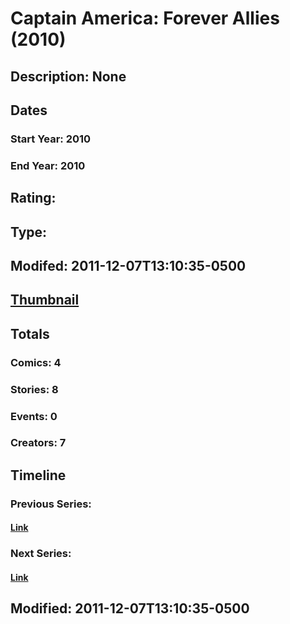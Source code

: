 # Captain America: Forever Allies (2010)
## Description: None
## Dates
### Start Year: 2010
### End Year: 2010
## Rating: 
## Type: 
## Modifed: 2011-12-07T13:10:35-0500
## [Thumbnail](http://i.annihil.us/u/prod/marvel/i/mg/f/b0/4bed5acef2858.jpg)
## Totals
### Comics: 4
### Stories: 8
### Events: 0
### Creators: 7
## Timeline
### Previous Series: 
#### [Link]()
### Next Series: 
#### [Link]()
## Modified: 2011-12-07T13:10:35-0500